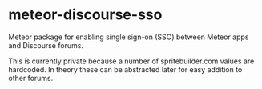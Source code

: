 meteor-discourse-sso
====================

Meteor package for enabling single sign-on (SSO) between Meteor apps and Discourse forums.

This is currently private because a number of spritebuilder.com values are hardcoded. In theory these can be abstracted later for easy addition to other forums.
